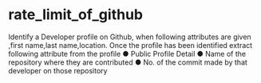 # rate_limit_of_github
Identify a Developer profile on Github, when following attributes are given ,first name,last name,location.
Once the profile has been identified extract following attribute from the profile
● Public Profile Detail
● Name of the repository where they are contributed
● No. of the commit made by that developer on those repository
